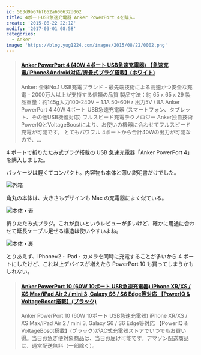 ```yaml
---
id: 563d9b67bf652a600632d062
title: 4ポートUSB急速充電器 Anker PowerPort 4を購入。
create: '2015-08-22 22:12'
modify: '2017-03-01 08:58'
categories:
  - Anker
image: 'https://blog.yug1224.com/images/2015/08/22/0002.png'
---
```


<blockquote class="embedly-card" data-card-key="efc9713d77434ae8b88ef22dda0a91e8" data-card-controls="0" data-card-type="article" data-card-align="left"><h4><a href="https://amzn.to/2xo0CWL">Anker PowerPort 4 (40W 4ポート USB急速充電器) 【急速充電/iPhone&Android対応/折畳式プラグ搭載】(ホワイト)</a></h4><p>Anker: 全米No.1 USB充電ブランド - 最先端技術による高速かつ安全な充電 - 2000万人以上が支持する信頼の品質 製品寸法：約 65 x 65 x 29 製品重量：約145g入力100-240V ~ 1.1A 50-60Hz 出力5V / 8A Anker PowerPort 4 40W 4ポート USB急速充電器 (スマートフォン、タブレット、その他USB機器対応) フルスピード充電テクノロジー Anker独自技術PowerIQとVoltageBoostにより、お使いの機器に合わせてフルスピード充電が可能です。 とてもパワフル 4ポートから合計40Wの出力が可能なので、...</p></blockquote>

4 ポートで折りたたみ式プラグ搭載の USB 急速充電器「Anker PowerPort 4」を購入しました。

<!-- more -->

パッケージは軽くてコンパクト。内容物も本体と薄い説明書だけでした。

![外箱](/images/2015/08/22/0001.png)

角丸の本体は、大きさもデザインも Mac の充電器によく似ている。

![本体・表](/images/2015/08/22/0002.png)

折りたたみ式プラグ。これが良いというレビューが多いけど、確かに用途に合わせて延長ケーブル足せる構造は使いやすいよね。

![本体・裏](/images/2015/08/22/0003.png)

とりあえず、iPhone×2・iPad・カメラを同時に充電することが多いから 4 ポートにしたけど、これ以上デバイスが増えたら PowerPort 10 も買ってしまうかもしれない。

<blockquote class="embedly-card" data-card-key="efc9713d77434ae8b88ef22dda0a91e8" data-card-controls="0" data-card-type="article-full" data-card-align="left"><h4><a href="https://amzn.to/2Qyvv3A">Anker PowerPort 10 (60W 10ポート USB急速充電器) iPhone XR/XS / XS Max/iPad Air 2 / mini 3, Galaxy S6 / S6 Edge等対応 【PowerIQ & VoltageBosot搭載】(ブラック)</a></h4><p>Anker PowerPort 10 (60W 10ポート USB急速充電器) iPhone XR/XS / XS Max/iPad Air 2 / mini 3, Galaxy S6 / S6 Edge等対応 【PowerIQ & VoltageBosot搭載】(ブラック)がAC式充電器ストアでいつでもお買い得。当日お急ぎ便対象商品は、当日お届け可能です。アマゾン配送商品は、通常配送無料（一部除く）。</p></blockquote>

